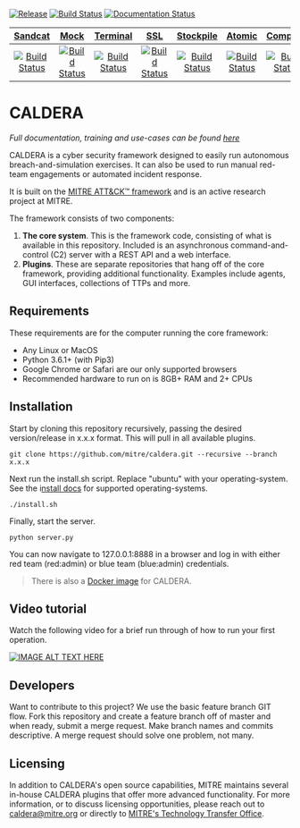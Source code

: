 [![Release](https://img.shields.io/badge/dynamic/json?color=blue&label=Release&query=tag_name&url=https%3A%2F%2Fapi.github.com%2Frepos%2Fmitre%2Fcaldera%2Freleases%2Flatest)](https://github.com/mitre/caldera/releases/latest)
[![Build Status](https://travis-ci.com/mitre/caldera.svg?branch=master)](https://travis-ci.com/mitre/caldera)
[![Documentation Status](https://readthedocs.org/projects/caldera/badge/?version=stable)](http://caldera.readthedocs.io/?badge=stable)

**[Sandcat](https://github.com/mitre/sandcat)**|**[Mock](https://github.com/mitre/mock)**|**[Terminal](https://github.com/mitre/terminal)**|**[SSL](https://github.com/mitre/SSL)**|**[Stockpile](https://github.com/mitre/stockpile)**|**[Atomic](https://github.com/mitre/atomic)**|**[Compass](https://github.com/mitre/compass)**|**[Access](https://github.com/mitre/access)**|**[Response](https://github.com/mitre/response)**
:-----:|:-----:|:-----:|:-----:|:-----:|:-----:|:-----:|:-----:|:-----:
[![Build Status](https://travis-ci.com/mitre/sandcat.svg?branch=master)](https://travis-ci.com/mitre/sandcat)|[![Build Status](https://travis-ci.com/mitre/mock.svg?branch=master)](https://travis-ci.com/mitre/mock)|[![Build Status](https://travis-ci.com/mitre/terminal.svg?branch=master)](https://travis-ci.com/mitre/terminal)|[![Build Status](https://travis-ci.com/mitre/ssl.svg?branch=master)](https://travis-ci.com/mitre/ssl)|[![Build Status](https://travis-ci.com/mitre/stockpile.svg?branch=master)](https://travis-ci.com/mitre/stockpile)|[![Build Status](https://travis-ci.com/mitre/caltack.svg?branch=master)](https://travis-ci.com/mitre/atomic)|[![Build Status](https://travis-ci.com/mitre/compass.svg?branch=master)](https://travis-ci.com/mitre/compass)|[![Build Status](https://travis-ci.com/mitre/access.svg?branch=master)](https://travis-ci.com/mitre/access)|[![Build Status](https://travis-ci.com/mitre/response.svg?branch=master)](https://travis-ci.com/mitre/response)

# CALDERA

*Full documentation, training and use-cases can be found [here](https://caldera.readthedocs.io/en/latest/)*

CALDERA is a cyber security framework designed to easily run autonomous breach-and-simulation exercises. It can also be used to run manual red-team engagements or automated incident response.

It is built on the [MITRE ATT&CK™ framework](https://attack.mitre.org/) and is an active research project at MITRE.

The framework consists of two components:

1) **The core system**. This is the framework code, consisting of what is available in this repository. Included is 
an asynchronous command-and-control (C2) server with a REST API and a web interface. 
2) **Plugins**. These are separate repositories that hang off of the core framework, providing additional functionality. 
Examples include agents, GUI interfaces, collections of TTPs and more. 

## Requirements

These requirements are for the computer running the core framework:

* Any Linux or MacOS
* Python 3.6.1+ (with Pip3)
* Google Chrome or Safari are our only supported browsers
* Recommended hardware to run on is 8GB+ RAM and 2+ CPUs

## Installation

Start by cloning this repository recursively, passing the desired version/release in x.x.x format. This will pull in all available plugins.
```
git clone https://github.com/mitre/caldera.git --recursive --branch x.x.x 
```

Next run the install.sh script. Replace "ubuntu" with your operating-system. See the i[nstall docs](https://caldera.readthedocs.io/en/latest/Install-script.html) for supported operating-systems.
```
./install.sh
```

Finally, start the server. 
```
python server.py
```
You can now navigate to 127.0.0.1:8888 in a browser and log in with either red team (red:admin) or blue team (blue:admin) credentials. 

> There is also a [Docker image](https://caldera.readthedocs.io/en/latest/Docker-deployment.html) for CALDERA.

## Video tutorial

Watch the following video for a brief run through of how to run your first operation. 

[![IMAGE ALT TEXT HERE](https://img.youtube.com/vi/GukTj-i3UDg/0.jpg)](https://www.youtube.com/watch?v=GukTj-i3UDg)

## Developers

Want to contribute to this project? We use the basic feature branch GIT flow. Fork this repository and create a feature branch off of master and when ready, submit a merge request. Make branch names and commits descriptive. A merge request should solve one problem, not many. 

## Licensing

In addition to CALDERA's open source capabilities, MITRE maintains several in-house CALDERA plugins that offer 
more advanced functionality. For more information, or to discuss licensing opportunities, please reach out to 
caldera@mitre.org or directly to [MITRE's Technology Transfer Office](https://www.mitre.org/about/corporate-overview/contact-us#technologycontact).
